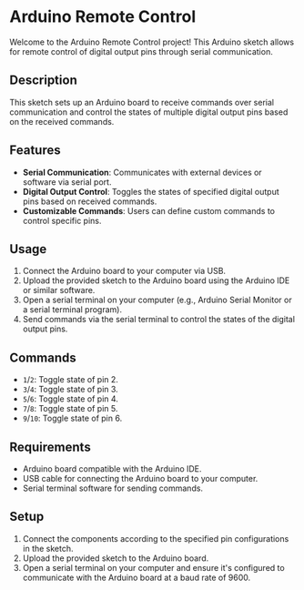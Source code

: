 # Arduino Remote Control

Welcome to the Arduino Remote Control project! This Arduino sketch allows for remote control of digital output pins through serial communication.

## Description

This sketch sets up an Arduino board to receive commands over serial communication and control the states of multiple digital output pins based on the received commands.

## Features

- **Serial Communication**: Communicates with external devices or software via serial port.
- **Digital Output Control**: Toggles the states of specified digital output pins based on received commands.
- **Customizable Commands**: Users can define custom commands to control specific pins.

## Usage

1. Connect the Arduino board to your computer via USB.
2. Upload the provided sketch to the Arduino board using the Arduino IDE or similar software.
3. Open a serial terminal on your computer (e.g., Arduino Serial Monitor or a serial terminal program).
4. Send commands via the serial terminal to control the states of the digital output pins.

## Commands

- `1`/`2`: Toggle state of pin 2.
- `3`/`4`: Toggle state of pin 3.
- `5`/`6`: Toggle state of pin 4.
- `7`/`8`: Toggle state of pin 5.
- `9`/`10`: Toggle state of pin 6.

## Requirements

- Arduino board compatible with the Arduino IDE.
- USB cable for connecting the Arduino board to your computer.
- Serial terminal software for sending commands.

## Setup

1. Connect the components according to the specified pin configurations in the sketch.
2. Upload the provided sketch to the Arduino board.
3. Open a serial terminal on your computer and ensure it's configured to communicate with the Arduino board at a baud rate of 9600.
